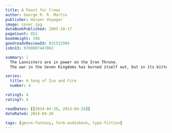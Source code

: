 ```yaml
---
title: A Feast for Crows
author: George R. R. Martin
publisher: Harper Voyager
image: cover.jpg
dateBookPublished: 2005-10-17
pageCount: 852
bookHeight: 198
goodreadsReviewId: 831522904
isbn13: 9780007447862

summary: |
  The Lannisters are in power on the Iron Throne.
  The war in the Seven Kingdoms has burned itself out, but in its bitter aftermath new conflicts spark to life. The Martells of Dorne and the Starks of Winterfell seek vengeance for their dead. Euron Crow's Eye, as black a pirate as ever raised a sail, returns from the smoking ruins of Valyria to claim the Iron Isles. From the icy north, where Others threaten the Wall, apprentice Maester Samwell Tarly brings a mysterious babe in arms to the Citadel. As plots, intrigue and battle threaten to engulf Westeros, victory will go to the men and women possessed of the coldest steel and the coldest hearts.

series:
  title: A Song of Ice and Fire
  number: 4

rating5: 4
rating7: 4

readDates: [[2014-04-20, 2014-04-26]]
dateRated: 2014-04-26

tags: [genre-fantasy, form-audiobook, type-fiction]
---
```

